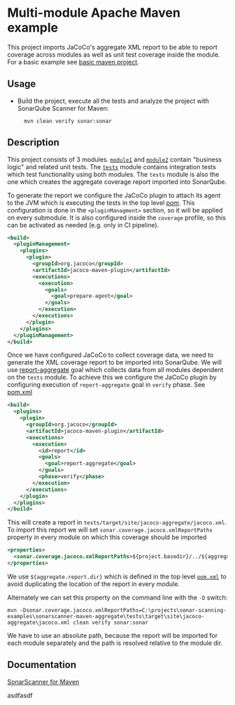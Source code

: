 # Multi-module Apache Maven example

This project imports JaCoCo's aggregate XML report to be able to report coverage across modules as well as unit
test coverage inside the module. For a basic example see [basic maven project](../sonarscanner-maven-basic/README.md).

## Usage

- Build the project, execute all the tests and analyze the project with SonarQube Scanner for Maven:

        mvn clean verify sonar:sonar

## Description

This project consists of 3 modules. [`module1`](module1/pom.xml) and [`module2`](module2/pom.xml) contain "business logic" and
related unit tests. The [`tests`](tests/pom.xml) module contains integration tests which test functionality using both modules.
The `tests` module is also the one which creates the aggregate coverage report imported into SonarQube.

To generate the report we configure the JaCoCo plugin to attach its agent to the JVM which is executing the tests in the top
level [pom](pom.xml). This configuration is done in the `<pluginManagment>` section, so it will be applied on every submodule.
It is also configured inside the `coverage` profile, so this can be activated as needed (e.g. only in CI pipeline).

```xml
<build>
  <pluginManagement>
    <plugins>
      <plugin>
        <groupId>org.jacoco</groupId>
        <artifactId>jacoco-maven-plugin</artifactId>
        <executions>
          <execution>
            <goals>
              <goal>prepare-agent</goal>
            </goals>
          </execution>
        </executions>
      </plugin>
    </plugins>
  </pluginManagement>
</build>
```

Once we have configured JaCoCo to collect coverage data, we need to generate the XML coverage report to be imported into
SonarQube. We will use [report-aggregate](https://www.jacoco.org/jacoco/trunk/doc/report-aggregate-mojo.html) goal which
collects data from all modules dependent on the `tests` module. To achieve this we configure the JaCoCo plugin by configuring execution
of `report-aggregate` goal in `verify` phase. See [pom.xml](tests/pom.xml)

```xml
<build>
  <plugins>
    <plugin>
      <groupId>org.jacoco</groupId>
      <artifactId>jacoco-maven-plugin</artifactId>
      <executions>
        <execution>
          <id>report</id>
          <goals>
            <goal>report-aggregate</goal>
          </goals>
          <phase>verify</phase>
        </execution>
      </executions>
    </plugin>
  </plugins>
</build>
```

This will create a report in `tests/target/site/jacoco-aggregate/jacoco.xml`. To import this report we will set
`sonar.coverage.jacoco.xmlReportPaths` property in every module on which this coverage should be imported

```xml
<properties>
  <sonar.coverage.jacoco.xmlReportPaths>${project.basedir}/../${aggregate.report.dir}</sonar.coverage.jacoco.xmlReportPaths>
</properties>
```

We use `${aggregate.report.dir}` which is defined in the top level [`pom.xml`](pom.xml) to avoid duplicating the location of the
report in every module.

Alternately we can set this property on the command line with the `-D` switch:

```
mvn -Dsonar.coverage.jacoco.xmlReportPaths=C:\projects\sonar-scanning-examples\sonarscanner-maven-aggregate\tests\target\site\jacoco-aggregate\jacoco.xml clean verify sonar:sonar
```

We have to use an absolute path, because the report will be imported for each module separately and the path is resolved relative to the module dir.

## Documentation

[SonarScanner for Maven](https://docs.sonarqube.org/latest/analysis/scan/sonarscanner-for-maven/)

asdfasdf
